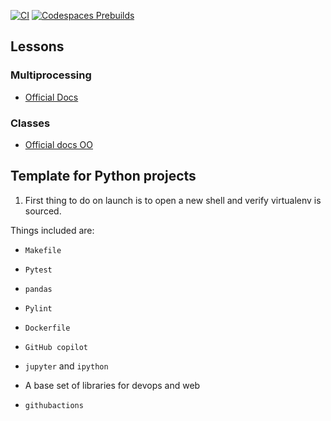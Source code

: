 [![CI](https://github.com/nogibjj/assimilate-python/actions/workflows/cicd.yml/badge.svg)](https://github.com/nogibjj/assimilate-python/actions/workflows/cicd.yml)
[![Codespaces Prebuilds](https://github.com/nogibjj/assimilate-python/actions/workflows/codespaces/create_codespaces_prebuilds/badge.svg)](https://github.com/nogibjj/assimilate-python/actions/workflows/codespaces/create_codespaces_prebuilds)

## Lessons

### Multiprocessing

* [Official Docs](https://docs.python.org/3/library/multiprocessing.html)

### Classes

* [Official docs OO](https://docs.python.org/3/tutorial/classes.html)


## Template for Python projects 

1. First thing to do on launch is to open a new shell and verify virtualenv is sourced.

Things included are:

* `Makefile`

* `Pytest`

* `pandas`

* `Pylint`

* `Dockerfile`

* `GitHub copilot`

* `jupyter` and `ipython` 

* A base set of libraries for devops and web

* `githubactions` 


